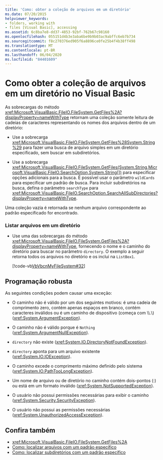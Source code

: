 ```yaml
---
title: 'Como: obter a coleção de arquivos em um diretório'
ms.date: 07/20/2015
helpviewer_keywords:
- folders, working with
- files [Visual Basic], accessing
ms.assetid: 6c8ba7e8-dd37-4853-92bf-762b67c98160
ms.openlocfilehash: 055151d4b3e3aba6be9b9b03ac9abffc6eb7b734
ms.sourcegitcommit: f8c270376ed905f6a8896ce0fe25b4f4b38ff498
ms.translationtype: MT
ms.contentlocale: pt-BR
ms.lasthandoff: 06/04/2020
ms.locfileid: "84401609"
---
```

# <a name="how-to-get-the-collection-of-files-in-a-directory-in-visual-basic"></a>Como obter a coleção de arquivos em um diretório no Visual Basic

As sobrecargas do método <xref:Microsoft.VisualBasic.FileIO.FileSystem.GetFiles%2A?displayProperty=nameWithType> retornam uma coleção somente leitura de cadeias de caracteres representando os nomes dos arquivos dentro de um diretório:  
  
- Use a sobrecarga <xref:Microsoft.VisualBasic.FileIO.FileSystem.GetFiles%28System.String%29> para fazer uma busca de arquivo simples em um diretório especificado, sem buscar em subdiretórios.  
  
- Use a sobrecarga <xref:Microsoft.VisualBasic.FileIO.FileSystem.GetFiles(System.String,Microsoft.VisualBasic.FileIO.SearchOption,System.String[])> para especificar opções adicionais para a busca. É possível usar o parâmetro `wildCards` para especificar um padrão de busca. Para incluir subdiretórios na busca, defina o parâmetro `searchType` para <xref:Microsoft.VisualBasic.FileIO.SearchOption.SearchAllSubDirectories?displayProperty=nameWithType>.  
  
 Uma coleção vazia é retornada se nenhum arquivo correspondente ao padrão especificado for encontrado.  
  
### <a name="to-list-files-in-a-directory"></a>Listar arquivos em um diretório  
  
- Use uma das sobrecargas do método <xref:Microsoft.VisualBasic.FileIO.FileSystem.GetFiles%2A?displayProperty=nameWithType>, fornecendo o nome e o caminho do diretório para buscar no parâmetro `directory`. O exemplo a seguir retorna todos os arquivos no diretório e os inclui na `ListBox1`.  
  
     [!code-vb[VbVbcnMyFileSystem#32](~/samples/snippets/visualbasic/VS_Snippets_VBCSharp/VbVbcnMyFileSystem/VB/Class1.vb#32)]  
  
## <a name="robust-programming"></a>Programação robusta  

 As seguintes condições podem causar uma exceção:  
  
- O caminho não é válido por um dos seguintes motivos: é uma cadeia de comprimento zero, contém apenas espaços em branco, contém caracteres inválidos ou é um caminho de dispositivo (começa com \\\\.\\) (<xref:System.ArgumentException>).  
  
- O caminho não é válido porque é `Nothing` (<xref:System.ArgumentNullException>).  
  
- `directory` não existe (<xref:System.IO.DirectoryNotFoundException>).  
  
- `directory` aponta para um arquivo existente (<xref:System.IO.IOException>).  
  
- O caminho excede o comprimento máximo definido pelo sistema (<xref:System.IO.PathTooLongException>).  
  
- Um nome de arquivo ou de diretório no caminho contém dois-pontos (:) ou está em um formato inválido (<xref:System.NotSupportedException>).  
  
- O usuário não possui permissões necessárias para exibir o caminho (<xref:System.Security.SecurityException>).  
  
- O usuário não possui as permissões necessárias (<xref:System.UnauthorizedAccessException>).  
  
## <a name="see-also"></a>Confira também

- <xref:Microsoft.VisualBasic.FileIO.FileSystem.GetFiles%2A>
- [Como: localizar arquivos com um padrão específico](how-to-find-files-with-a-specific-pattern.md)
- [Como: localizar subdiretórios com um padrão específico](how-to-find-subdirectories-with-a-specific-pattern.md)
